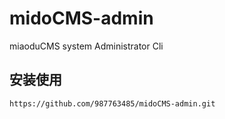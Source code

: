 # midoCMS-admin
miaoduCMS system Administrator Cli
## 安装使用
```
https://github.com/987763485/midoCMS-admin.git
```

